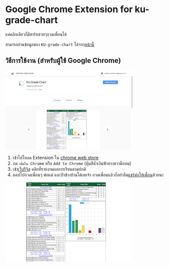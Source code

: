 Google Chrome Extension for ku-grade-chart
================================

แค่คลิกเดียวก็มีชาร์ทสวยๆอวดเพื่อนได้ 

สามารถอ่านข้อมูลของ `KU-grade-chart` ได้จาก[หน้านี้](https://github.com/zugarzeeker/ku-grade-chart/blob/master/README.md)




## วิธีการใช้งาน (สำหรับผู้ใช้ Google Chrome)
<img src="./Chrome_web_store.png" alt="Chrome_web_store_ex" width="400"/>   

1. เข้าไปโหลด Extension ใน [chrome web store](https://chrome.google.com/webstore/detail/ku-grade-chart/mpnamogehidfbeheklpofdfdnihjealn)   
2. กด `เพิ่มใน Chrome` หรือ `Add to Chrome` (ปุ่มสีน้ำเงินฟ้าทางขวามือบน)  
3. เข้า[เว็บรีจิส](https://stdregis.ku.ac.th) คลิกที่รายงานผลการเรียนตามปกติ  
4. แคปไปอวดเพื่อนๆ พ่อแม่ และป้าข้างบ้านได้เลยจ้า อวดเพื่อนแล้วก็อย่าลืม[แชร์ต่อให้เพื่อน](https://bit.ly/ku-grade-chart-extension)ด้วยนะ   
<img src="./regis_screenshot.png" alt="Done" width="400"/>
